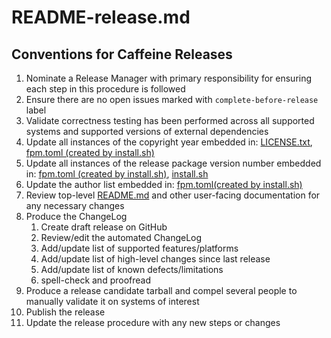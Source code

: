 README-release.md
========

Conventions for Caffeine Releases
-------------
1. Nominate a Release Manager with primary responsibility for ensuring each step in this
   procedure is followed
2. Ensure there are no open issues marked with `complete-before-release` label
3. Validate correctness testing has been performed across all supported systems and supported
   versions of external dependencies
4. Update all instances of the copyright year embedded in: [LICENSE.txt](../LICENSE.txt),
   [fpm.toml (created by install.sh)](../install.sh)
5. Update all instances of the release package version number embedded in:
   [fpm.toml (created by install.sh)](../install.sh), [install.sh](../install.sh)
6. Update the author list embedded in: [fpm.toml(created by install.sh)](../install.sh)
7. Review top-level [README.md](../README.md) and other user-facing documentation for any
   necessary changes
8. Produce the ChangeLog
    1. Create draft release on GitHub
    2. Review/edit the automated ChangeLog
    3. Add/update list of supported features/platforms
    4. Add/update list of high-level changes since last release
    5. Add/update list of known defects/limitations
    6. spell-check and proofread
9. Produce a release candidate tarball and compel several people to manually validate it on
   systems of interest
10. Publish the release
11. Update the release procedure with any new steps or changes
